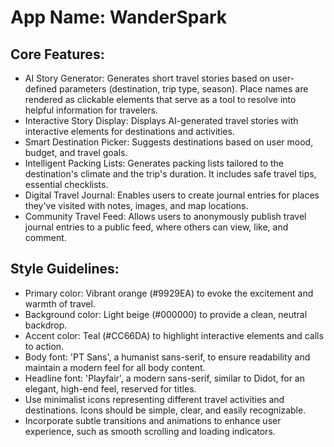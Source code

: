 # **App Name**: WanderSpark

## Core Features:

- AI Story Generator: Generates short travel stories based on user-defined parameters (destination, trip type, season). Place names are rendered as clickable elements that serve as a tool to resolve into helpful information for travelers.
- Interactive Story Display: Displays AI-generated travel stories with interactive elements for destinations and activities.
- Smart Destination Picker: Suggests destinations based on user mood, budget, and travel goals.
- Intelligent Packing Lists: Generates packing lists tailored to the destination's climate and the trip's duration. It includes safe travel tips, essential checklists.
- Digital Travel Journal: Enables users to create journal entries for places they've visited with notes, images, and map locations.
- Community Travel Feed: Allows users to anonymously publish travel journal entries to a public feed, where others can view, like, and comment.

## Style Guidelines:

- Primary color: Vibrant orange (#9929EA) to evoke the excitement and warmth of travel.
- Background color: Light beige (#000000) to provide a clean, neutral backdrop.
- Accent color: Teal (#CC66DA) to highlight interactive elements and calls to action.
- Body font: 'PT Sans', a humanist sans-serif, to ensure readability and maintain a modern feel for all body content.
- Headline font: 'Playfair', a modern sans-serif, similar to Didot, for an elegant, high-end feel, reserved for titles.
- Use minimalist icons representing different travel activities and destinations. Icons should be simple, clear, and easily recognizable.
- Incorporate subtle transitions and animations to enhance user experience, such as smooth scrolling and loading indicators.